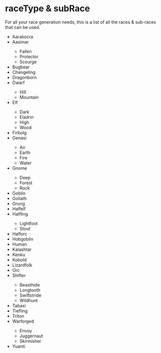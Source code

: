 <title>Race Types</title>
<link rel="stylesheet" type="text/css" href="topNav.css">
<link rel="stylesheet" type="text/css" href="style.css">
<script defer src="./modules/functions.js"></script>


# **raceType & subRace**
For all your race generation needs, this is a list of all the races & sub-races that can be used.
<ul>
<li><a>Aarakocra</a></li>
<li><a onclick="textHide('aasimar')">Aasimar</a></li>
<div class="showHide" id="aasimar">
	<ul>
		<li><a>Fallen</a></li>
		<li><a>Protector</a></li>
		<li><a>Scourge</a></li>
	</ul>
</div>
<li><a>Bugbear</a></li>
<li><a>Changeling</a></li>
<li><a>Dragonborn</a></li>
<li><a>Dwarf</a></li>
	<ul>
		<li><a>Hill</a></li>
		<li><a>Mountain</a></li>
	</ul>
<li><a>Elf</a></li>
	<ul>
		<li><a>Dark</a></li>
		<li><a>Eladrin</a></li>
		<li><a>High</a></li>
		<li><a>Wood</a></li>
	</ul>
<li><a>Firbolg</a></li>
<li><a>Genasi</a></li>
	<ul>
		<li><a>Air</a></li>
		<li><a>Earth</a></li>
		<li><a>Fire</a></li>
		<li><a>Water</a></li>
	</ul>
<li><a>Gnome</a></li>
	<ul>
		<li><a>Deep</a></li>
		<li><a>Forest</a></li>
		<li><a>Rock</a></li>
	</ul>
<li><a>Goblin</a></li>
<li><a>Goliath</a></li>
<li><a>Grung</a></li>
<li><a>Halfelf</a></li>
<li><a>Halfling</a></li>
	<ul>
		<li><a>Lightfoot</a></li>
		<li><a>Stout</a></li>
	</ul>
<li><a>Halforc</a></li>
<li><a>Hobgoblin</a></li>
<li><a>Human</a></li>
<li><a>Kalashtar</a></li>
<li><a>Kenku</a></li>
<li><a>Kobold</a></li>
<li><a>Lizardfolk</a></li>
<li><a>Orc</a></li>
<li><a>Shifter</a></li>
	<ul>
		<li><a>Beasthide</a></li>
		<li><a>Longtooth</a></li>
		<li><a>Swiftstride</a></li>
		<li><a>Wildhunt</a></a></li>
	</ul>
<li><a>Tabaxi</a></li>
<li><a>Tiefling</a></li>
<li><a>Triton</a></li>
<li><a>Warforged</a></li>
	<ul>
		<li><a>Envoy</a></li>
		<li><a>Juggernaut</a></li>
		<li><a>Skirmisher</a></li>
	</ul>
<li><a>Yuanti</a></li>
</ul>
